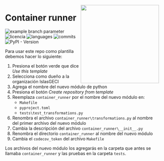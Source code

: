 <a href="https://www.islas.org.mx/"><img src="https://www.islas.org.mx/img/logo.svg" align="right" width="256" /></a>
# Container runner

![example branch
parameter](https://github.com/IslasGECI/container_runner/actions/workflows/actions.yml/badge.svg)
![licencia](https://img.shields.io/github/license/IslasGECI/container_runner)
![languages](https://img.shields.io/github/languages/top/IslasGECI/container_runner)
![commits](https://img.shields.io/github/commit-activity/y/IslasGECI/container_runner)
![PyPI - Version](https://img.shields.io/pypi/v/container_runner)

Para usar este repo como plantilla debemos hacer lo siguiente:

1. Presiona el botón verde que dice _Use this template_
1. Selecciona como dueño a la organización IslasGECI
1. Agrega el nombre del nuevo módulo de python
1. Presiona el botón _Create repository from template_
1. Reemplaza `container_runner` por el nombre del nuevo módulo en:
    - `Makefile`
    - `pyproject.toml`
    - `tests\test_transformations.py`
1. Renombra el archivo `container_runner\transformations.py` al nombre del primer archivo del
   nuevo módulo
1. Cambia la descripción del archivo `container_runner\__init__.py`
1. Renombra el directorio `container_runner` al nombre del nuevo módulo
1. Cambia el `codecov_token` del archivo `Makefile`

Los archivos del nuevo módulo los agregarás en la carpeta que antes se llamaba
`container_runner` y las pruebas en la carpeta `tests`.
